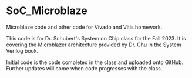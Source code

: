 # SoC_Microblaze
Microblaze code and other code for Vivado and Vitis homework.

This code is for Dr. Schubert's System on Chip class for the Fall 2023.
It is covering the Microblazer architecture provided by Dr. Chu in the System Verilog book.

Initial code is the code completed in the class and uploaded onto GitHub.
Further updates will come when code progresses with the class.
